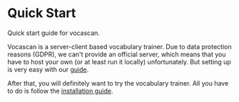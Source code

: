 # Quick Start

Quick start guide for vocascan.

Vocascan is a server-client based vocabulary trainer. Due to data protection reasons (GDPR), we can't provide an
official server, which means that you have to host your own (or at least run it locally) unfortunately. But setting up
is very easy with our [guide](/vocascan-server/installation/installation.md).

After that, you will definitely want to try the vocabulary trainer. All you have to do is follow the
[installation guide](/vocascan-desktop/installation.md).
